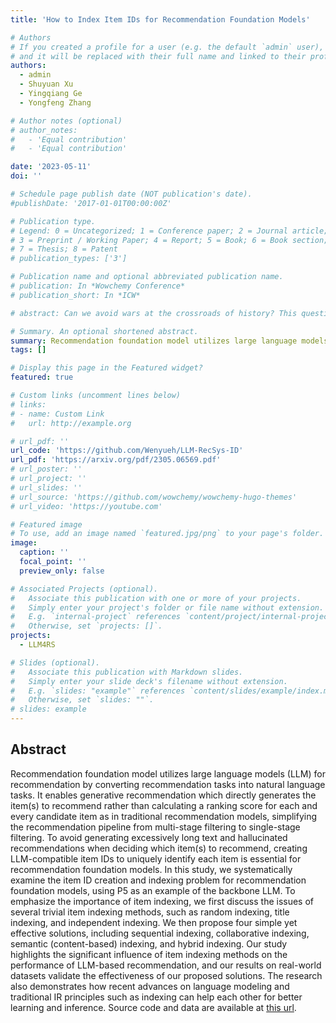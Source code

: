 ```yaml
---
title: 'How to Index Item IDs for Recommendation Foundation Models'

# Authors
# If you created a profile for a user (e.g. the default `admin` user), write the username (folder name) here
# and it will be replaced with their full name and linked to their profile.
authors:
  - admin
  - Shuyuan Xu
  - Yingqiang Ge
  - Yongfeng Zhang

# Author notes (optional)
# author_notes:
#   - 'Equal contribution'
#   - 'Equal contribution'

date: '2023-05-11'
doi: ''

# Schedule page publish date (NOT publication's date).
#publishDate: '2017-01-01T00:00:00Z'

# Publication type.
# Legend: 0 = Uncategorized; 1 = Conference paper; 2 = Journal article;
# 3 = Preprint / Working Paper; 4 = Report; 5 = Book; 6 = Book section;
# 7 = Thesis; 8 = Patent
# publication_types: ['3']

# Publication name and optional abbreviated publication name.
# publication: In *Wowchemy Conference*
# publication_short: In *ICW*

# abstract: Can we avoid wars at the crossroads of history? This question has been pursued by individuals, scholars, policymakers, and organizations throughout human history. In this research, we attempt to answer the question based on the recent advances of Artificial Intelligence (AI) and Large Language Models (LLMs). We propose \textbf{WarAgent}, an LLM-powered multi-agent AI system, to simulate the participating countries, their decisions, and the consequences, in historical international conflicts, including the World War I (WWI), the World War II (WWII), and the Warring States Period (WSP) in Ancient China. By evaluating the simulation effectiveness, we examine the advancements and limitations of cutting-edge AI systems' abilities in studying complex collective human behaviors such as international conflicts under diverse settings. In these simulations, the emergent interactions among agents also offer a novel perspective for examining the triggers and conditions that lead to war. Our findings offer data-driven and AI-augmented insights that can redefine how we approach conflict resolution and peacekeeping strategies. The implications stretch beyond historical analysis, offering a blueprint for using AI to understand human history and possibly prevent future international conflicts. Code and data are available at [this url](https://github.com/agiresearch/WarAgent). 

# Summary. An optional shortened abstract.
summary: Recommendation foundation model utilizes large language models (LLM) for recommendation by converting recommendation tasks into natural language tasks. It enables generative recommendation which directly generates the item(s) to recommend rather than calculating a ranking score for each and every candidate item as in traditional recommendation models, simplifying the recommendation pipeline from multi-stage filtering to single-stage filtering. To avoid generating excessively long text and hallucinated recommendations when deciding which item(s) to recommend, creating LLM-compatible item IDs to uniquely identify each item is essential for recommendation foundation models. In this study, we systematically examine the item ID creation and indexing problem for recommendation foundation models, using P5 as an example of the backbone LLM. To emphasize the importance of item indexing, we first discuss the issues of several trivial item indexing methods, such as random indexing, title indexing, and independent indexing. We then propose four simple yet effective solutions, including sequential indexing, collaborative indexing, semantic (content-based) indexing, and hybrid indexing. Our study highlights the significant influence of item indexing methods on the performance of LLM-based recommendation, and our results on real-world datasets validate the effectiveness of our proposed solutions. The research also demonstrates how recent advances on language modeling and traditional IR principles such as indexing can help each other for better learning and inference. Source code and data are available at [this url](https://github.com/Wenyueh/LLM-RecSys-ID).
tags: []

# Display this page in the Featured widget?
featured: true

# Custom links (uncomment lines below)
# links:
# - name: Custom Link
#   url: http://example.org

# url_pdf: ''
url_code: 'https://github.com/Wenyueh/LLM-RecSys-ID'
url_pdf: 'https://arxiv.org/pdf/2305.06569.pdf'
# url_poster: ''
# url_project: ''
# url_slides: ''
# url_source: 'https://github.com/wowchemy/wowchemy-hugo-themes'
# url_video: 'https://youtube.com'

# Featured image
# To use, add an image named `featured.jpg/png` to your page's folder.
image:
  caption: ''
  focal_point: ''
  preview_only: false

# Associated Projects (optional).
#   Associate this publication with one or more of your projects.
#   Simply enter your project's folder or file name without extension.
#   E.g. `internal-project` references `content/project/internal-project/index.md`.
#   Otherwise, set `projects: []`.
projects:
  - LLM4RS

# Slides (optional).
#   Associate this publication with Markdown slides.
#   Simply enter your slide deck's filename without extension.
#   E.g. `slides: "example"` references `content/slides/example/index.md`.
#   Otherwise, set `slides: ""`.
# slides: example
---
```


<!-- {{% callout note %}}
Click the _Cite_ button above to demo the feature to enable visitors to import publication metadata into their reference management software.
{{% /callout %}}

{{% callout note %}}
Create your slides in Markdown - click the _Slides_ button to check out the example.
{{% /callout %}} -->

## Abstract
Recommendation foundation model utilizes large language models (LLM) for recommendation by converting recommendation tasks into natural language tasks. It enables generative recommendation which directly generates the item(s) to recommend rather than calculating a ranking score for each and every candidate item as in traditional recommendation models, simplifying the recommendation pipeline from multi-stage filtering to single-stage filtering. To avoid generating excessively long text and hallucinated recommendations when deciding which item(s) to recommend, creating LLM-compatible item IDs to uniquely identify each item is essential for recommendation foundation models. In this study, we systematically examine the item ID creation and indexing problem for recommendation foundation models, using P5 as an example of the backbone LLM. To emphasize the importance of item indexing, we first discuss the issues of several trivial item indexing methods, such as random indexing, title indexing, and independent indexing. We then propose four simple yet effective solutions, including sequential indexing, collaborative indexing, semantic (content-based) indexing, and hybrid indexing. Our study highlights the significant influence of item indexing methods on the performance of LLM-based recommendation, and our results on real-world datasets validate the effectiveness of our proposed solutions. The research also demonstrates how recent advances on language modeling and traditional IR principles such as indexing can help each other for better learning and inference. Source code and data are available at [this url](https://github.com/Wenyueh/LLM-RecSys-ID).
